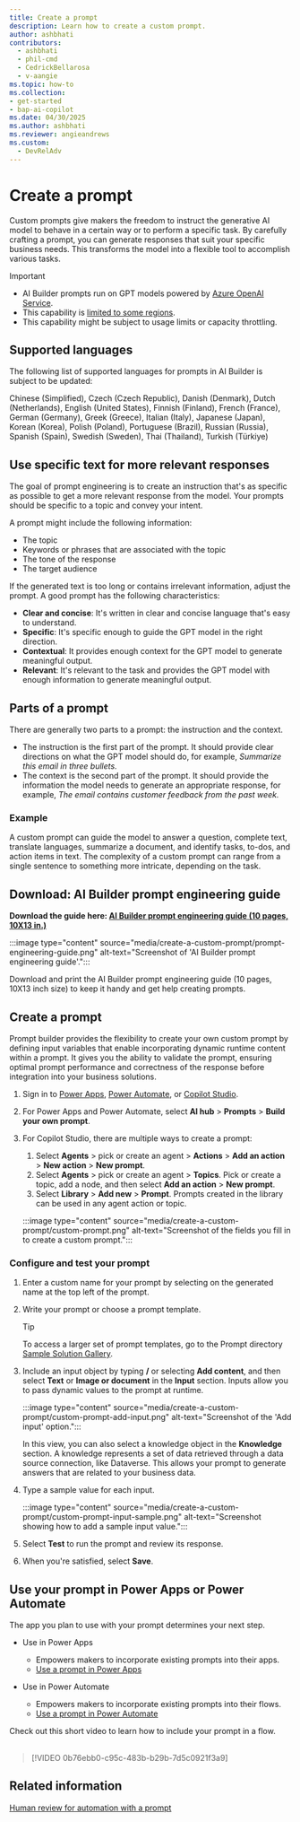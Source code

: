 ```yaml
---
title: Create a prompt
description: Learn how to create a custom prompt.
author: ashbhati
contributors:
  - ashbhati
  - phil-cmd
  - CedrickBellarosa
  - v-aangie
ms.topic: how-to
ms.collection: 
- get-started
- bap-ai-copilot
ms.date: 04/30/2025
ms.author: ashbhati
ms.reviewer: angieandrews
ms.custom:
  - DevRelAdv
---
```


# Create a prompt

Custom prompts give makers the freedom to instruct the generative AI model to behave in a certain way or to perform a specific task. By carefully crafting a prompt, you can generate responses that suit your specific business needs. This transforms the model into a flexible tool to accomplish various tasks.

> [!IMPORTANT]
> - AI Builder prompts run on GPT models powered by [Azure OpenAI Service](/azure/ai-services/openai/whats-new).
> - This capability is [limited to some regions](availability-region.md#prompts).
> - This capability might be subject to usage limits or capacity throttling.

## Supported languages

The following list of supported languages for prompts in AI Builder is subject to be updated:

Chinese (Simplified), Czech (Czech Republic), Danish (Denmark), Dutch (Netherlands), English (United States), Finnish (Finland), French (France), German (Germany), Greek (Greece), Italian (Italy), Japanese (Japan), Korean (Korea), Polish (Poland), Portuguese (Brazil), Russian (Russia), Spanish (Spain), Swedish (Sweden), Thai (Thailand), Turkish (Türkiye)

## Use specific text for more relevant responses

The goal of prompt engineering is to create an instruction that's as specific as possible to get a more relevant response from the model. Your prompts should be specific to a topic and convey your intent.

A prompt might include the following  information:

- The topic
- Keywords or phrases that are associated with the topic
- The tone of the response
- The target audience

If the generated text is too long or contains irrelevant information, adjust the prompt. A good prompt has the following characteristics:

- **Clear and concise**: It's written in clear and concise language that's easy to understand.
- **Specific**: It's specific enough to guide the GPT model in the right direction.
- **Contextual**: It provides enough context for the GPT model to generate meaningful output.
- **Relevant**: It's relevant to the task and provides the GPT model with enough information to generate meaningful output.

## Parts of a prompt

There are generally two parts to a prompt: the instruction and the context.

- The instruction is the first part of the prompt. It should provide clear directions on what the GPT model should do, for example, *Summarize this email in three bullets.*
- The context is the second part of the prompt. It should provide the information the model needs to generate an appropriate response, for example, *The email contains customer feedback from the past week.*

### Example

A custom prompt can guide the model to answer a question, complete text, translate languages, summarize a document, and identify tasks, to-dos, and action items in text. The complexity of a custom prompt can range from a single sentence to something more intricate, depending on the task.

## Download: AI Builder prompt engineering guide

**Download the guide here: [AI Builder prompt engineering guide (10 pages, 10X13 in.)](https://go.microsoft.com/fwlink/?linkid=2255775)** 

:::image type="content" source="media/create-a-custom-prompt/prompt-engineering-guide.png" alt-text="Screenshot of 'AI Builder prompt engineering guide'.":::

Download and print the AI Builder prompt engineering guide (10 pages, 10X13 inch size) to keep it handy and get help creating prompts.

## Create a prompt

Prompt builder provides the flexibility to create your own custom prompt by defining input variables that enable incorporating dynamic runtime content within a prompt. It gives you the ability to validate the prompt, ensuring optimal prompt performance and correctness of the response before integration into your business solutions.

1. Sign in to [Power Apps](https://make.powerapps.com), [Power Automate](https://make.powerautomate.com), or [Copilot Studio](https://copilotstudio.microsoft.com).
1. For Power Apps and Power Automate, select **AI hub** > **Prompts** > **Build your own prompt**.
1. For Copilot Studio, there are multiple ways to create a prompt:
    1. Select **Agents** > pick or create an agent > **Actions** > **Add an action** > **New action** > **New prompt**.
    1. Select **Agents** > pick or create an agent > **Topics**. Pick or create a topic, add a node, and then select **Add an action** > **New prompt**.
    1. Select **Library** > **Add new** > **Prompt**. Prompts created in the library can be used in any agent action or topic.

    :::image type="content" source="media/create-a-custom-prompt/custom-prompt.png" alt-text="Screenshot of the fields you fill in to create a custom prompt.":::

### Configure and test your prompt

1. Enter a custom name for your prompt by selecting on the generated name at the top left of the prompt.
1. Write your prompt or choose a prompt template.

    > [!TIP]
    > To access a larger set of prompt templates, go to the Prompt directory [Sample Solution Gallery](https://aka.ms/power-prompts).

1. Include an input object by typing **/** or selecting **Add content**, and then select **Text** or **Image or document** in the **Input** section. Inputs allow you to pass dynamic values to the prompt at runtime.

   :::image type="content" source="media/create-a-custom-prompt/custom-prompt-add-input.png" alt-text="Screenshot of the 'Add input' option.":::

   In this view, you can also select a knowledge object in the **Knowledge** section. A knowledge represents a set of data retrieved through a data source connection, like Dataverse. This allows your prompt to generate answers that are related to your business data.
  
1. Type a sample value for each input.

   :::image type="content" source="media/create-a-custom-prompt/custom-prompt-input-sample.png" alt-text="Screenshot showing how to add a sample input value.":::
  
1. Select **Test** to run the prompt and review its response.
1. When you're satisfied, select **Save**.

## Use your prompt in Power Apps or Power Automate

The app you plan to use with your prompt determines your next step.

- Use in Power Apps
  - Empowers makers to incorporate existing prompts into their apps.
  - [Use a prompt in Power Apps](use-a-custom-prompt-in-app.md)

- Use in Power Automate
  - Empowers makers to incorporate existing prompts into their flows.
  - [Use a prompt in Power Automate](use-a-custom-prompt-in-flow.md)

Check out this short video to learn how to include your prompt in a flow.</br>
</br>
  
> [!VIDEO 0b76ebb0-c95c-483b-b29b-7d5c0921f3a9]

## Related information

[Human review for automation with a prompt](azure-openai-human-review.md)
